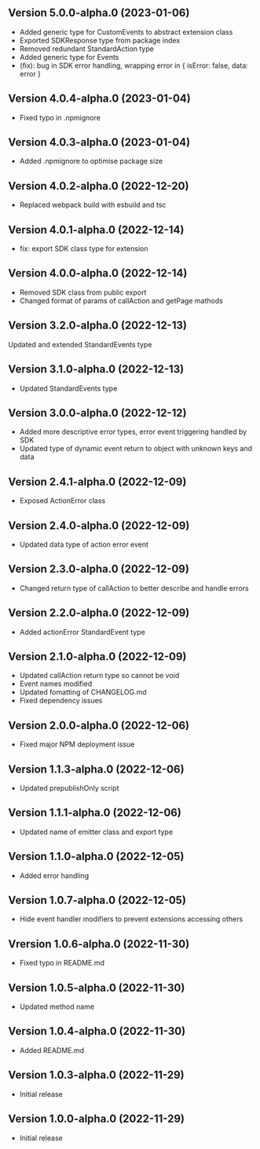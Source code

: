 
## Version 5.0.0-alpha.0 (2023-01-06)

* Added generic type for CustomEvents to abstract extension class
* Exported SDKResponse type from package index
* Removed redundant StandardAction type
* Added generic type for Events
* (fix): bug in SDK error handling, wrapping error in { isError: false, data: error }

## Version 4.0.4-alpha.0 (2023-01-04)

* Fixed typo in .npmignore

## Version 4.0.3-alpha.0 (2023-01-04)

* Added .npmignore to optimise package size

## Version 4.0.2-alpha.0 (2022-12-20)

* Replaced webpack build with esbuild and tsc

## Version 4.0.1-alpha.0 (2022-12-14)

* fix: export SDK class type for extension

## Version 4.0.0-alpha.0 (2022-12-14)

* Removed SDK class from public export
* Changed format of params of callAction and getPage mathods

## Version 3.2.0-alpha.0 (2022-12-13)

Updated and extended StandardEvents type

## Version 3.1.0-alpha.0 (2022-12-13)

* Updated StandardEvents type

## Version 3.0.0-alpha.0 (2022-12-12)

* Added more descriptive error types, error event triggering handled by SDK
* Updated type of dynamic event return to object with unknown keys and data

## Version 2.4.1-alpha.0 (2022-12-09)

* Exposed ActionError class

## Version 2.4.0-alpha.0 (2022-12-09)

* Updated data type of action error event

## Version 2.3.0-alpha.0 (2022-12-09)

* Changed return type of callAction to better describe and handle errors

## Version 2.2.0-alpha.0 (2022-12-09)

* Added actionError StandardEvent type

## Version 2.1.0-alpha.0 (2022-12-09)

* Updated callAction return type so cannot be void
* Event names modified
* Updated fomatting of CHANGELOG.md
* Fixed dependency issues

## Version 2.0.0-alpha.0 (2022-12-06)

* Fixed major NPM deployment issue

## Version 1.1.3-alpha.0 (2022-12-06)

* Updated prepublishOnly script

## Version 1.1.1-alpha.0 (2022-12-06)

* Updated name of emitter class and export type

## Version 1.1.0-alpha.0 (2022-12-05)

* Added error handling

## Version 1.0.7-alpha.0 (2022-12-05)

* Hide event handler modifiers to prevent extensions accessing others

## Vrersion 1.0.6-alpha.0 (2022-11-30)

* Fixed typo in README.md

## Version 1.0.5-alpha.0 (2022-11-30)

* Updated method name 

## Version 1.0.4-alpha.0 (2022-11-30)

* Added README.md

## Version 1.0.3-alpha.0 (2022-11-29)

* Initial release

## Version 1.0.0-alpha.0 (2022-11-29)

* Initial release
